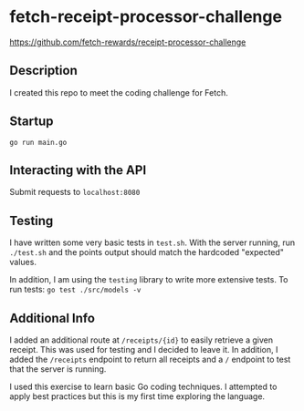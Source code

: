 # fetch-receipt-processor-challenge
https://github.com/fetch-rewards/receipt-processor-challenge

## Description

I created this repo to meet the coding challenge for Fetch. 

## Startup

`go run main.go`

## Interacting with the API

Submit requests to `localhost:8080`

## Testing

I have written some very basic tests in `test.sh`. With the server running, run `./test.sh` and the points output should match the hardcoded "expected" values.

In addition, I am using the `testing` library to write more extensive tests. To run tests: `go test ./src/models -v`

## Additional Info

I added an additional route at `/receipts/{id}` to easily retrieve a given receipt. This was used for testing and I decided to leave it. In addition, I added the `/receipts` endpoint to return all receipts and a `/` endpoint to test that the server is running. 

I used this exercise to learn basic Go coding techniques. I attempted to apply best practices but this is my first time exploring the language.